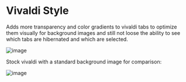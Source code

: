 # Vivaldi Style

Adds more transparency and color gradients to vivaldi tabs to optimize them visually for background images and still not loose the ability to see which tabs are hibernated and which are selected.

![image](https://github.com/user-attachments/assets/d0e3008f-722a-44f1-b317-78762f376005)

Stock vivaldi with a standard background image for comparison:

![image](https://github.com/user-attachments/assets/676776e6-2f22-42e7-9d0b-3efb472e89b8)
